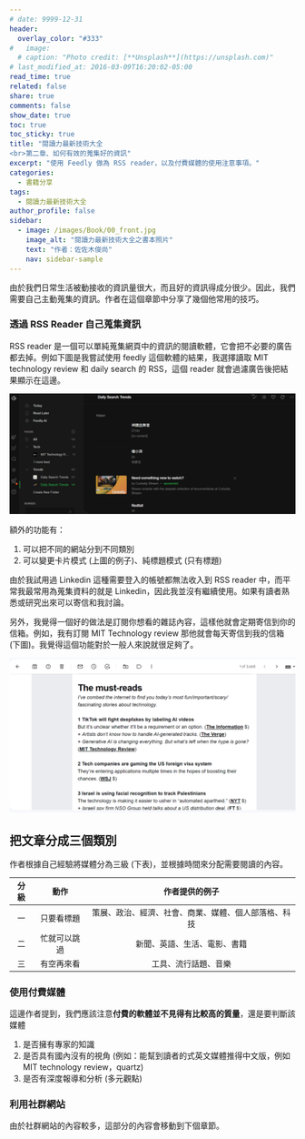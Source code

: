 ```yaml
---
# date: 9999-12-31
header:
  overlay_color: "#333"
#   image: 
  # caption: "Photo credit: [**Unsplash**](https://unsplash.com)"
# last_modified_at: 2016-03-09T16:20:02-05:00
read_time: true
related: false
share: true
comments: false
show_date: true
toc: true
toc_sticky: true
title: "閱讀力最新技術大全
<br>第二章、如何有效的蒐集好的資訊"
excerpt: "使用 Feedly 做為 RSS reader，以及付費媒體的使用注意事項。"
categories:
  - 書籍分享
tags:
  - 閱讀力最新技術大全
author_profile: false
sidebar:
  - image: /images/Book/00_front.jpg
    image_alt: "閱讀力最新技術大全之書本照片"
    text: "作者：佐佐木俊尚"
    nav: sidebar-sample
---
```

由於我們日常生活被動接收的資訊量很大，而且好的資訊得成分很少。因此，我們需要自己主動蒐集的資訊。作者在這個章節中分享了幾個他常用的技巧。

### 透過 RSS Reader 自己蒐集資訊
RSS reader 是一個可以單純蒐集網頁中的資訊的閱讀軟體，它會把不必要的廣告都去掉。例如下圖是我嘗試使用 feedly 這個軟體的結果，我選擇讀取 MIT technology review 和 daily search 的 RSS，這個 reader 就會過濾廣告後把結果顯示在這邊。

<img src="/images/post_read/feedly.png" alt="sum filter 15" width=700>

額外的功能有：
1. 可以把不同的網站分到不同類別
2. 可以變更卡片模式 (上圖的例子)、純標題模式 (只有標題)

由於我試用過 Linkedin 這種需要登入的帳號都無法收入到 RSS reader 中，而平常我最常用為蒐集資料的就是 Linkedin，因此我並沒有繼續使用。如果有讀者熟悉或研究出來可以寄信和我討論。

另外，我覺得一個好的做法是訂閱你想看的雜誌內容，這樣他就會定期寄信到你的信箱。例如，我有訂閱 MIT Technology review 那他就會每天寄信到我的信箱 (下圖)。我覺得這個功能對於一般人來說就很足夠了。

<img src="/images/post_read/subscribe.png" alt="sum filter 15" width=700>


## 把文章分成三個類別
作者根據自己經驗將媒體分為三級 (下表)，並根據時間來分配需要閱讀的內容。

|分級|動作|作者提供的例子|
|:-:|:-:|:-:|
|一|只要看標題|策展、政治、經濟、社會、商業、媒體、個人部落格、科技|
|二|忙就可以跳過|新聞、英語、生活、電影、書籍|
|三|有空再來看|工具、流行話題、音樂|

### 使用付費媒體
這邊作者提到，我們應該注意**付費的軟體並不見得有比較高的質量**，還是要判斷該媒體

1. 是否擁有專家的知識
2. 是否具有國內沒有的視角 (例如：能幫到讀者的式英文媒體推得中文版，例如 MIT technology review，quartz)
3. 是否有深度報導和分析 (多元觀點)

### 利用社群網站
由於社群網站的內容較多，這部分的內容會移動到下個章節。